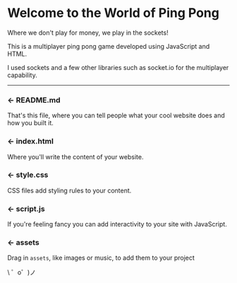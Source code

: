 Welcome to the World of Ping Pong
=================

Where we don't play for money, we play in the sockets!

This is a multiplayer ping pong game developed using JavaScript and HTML.

I used sockets and a few other libraries such as socket.io for the multiplayer capability. 

------------

### ← README.md

That's this file, where you can tell people what your cool website does and how you built it.

### ← index.html

Where you'll write the content of your website. 

### ← style.css

CSS files add styling rules to your content.

### ← script.js

If you're feeling fancy you can add interactivity to your site with JavaScript.

### ← assets

Drag in `assets`, like images or music, to add them to your project



\ ゜o゜)ノ
